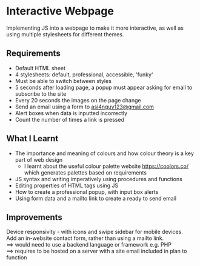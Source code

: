 # Interactive Webpage

Implementing JS into a webpage to make it more interactive, as well as using multiple stylesheets for different themes.

## Requirements
- Default HTML sheet
- 4 stylesheets: default, professional, accessible, 'funky'
- Must be able to switch between styles
- 5 seconds after loading page, a popup must appear asking for email to subscribe to the site
- Every 20 seconds the images on the page change
- Send an email using a form to asi4nguy123@gmail.com
- Alert boxes when data is inputted incorrectly
- Count the number of times a link is pressed

## What I Learnt

- The importance and meaning of colours and how colour theory is a key part of web design
  - I learnt about the useful colour palette website https://coolors.co/ which generates palettes based on requirements
- JS syntax and writing imperatively using procedures and functions
- Editing properties of HTML tags using JS
- How to create a professional popup, with input box alerts
- Using form data and a mailto link to create a ready to send email

## Improvements

Device responsivity - with icons and swipe sidebar for mobile devices.\
Add an in-website contact form, rather than using a mailto link.\
==> would need to use a backend language or framework e.g. PHP\
==> requires to be hosted on a server with a site email included in plan to function
